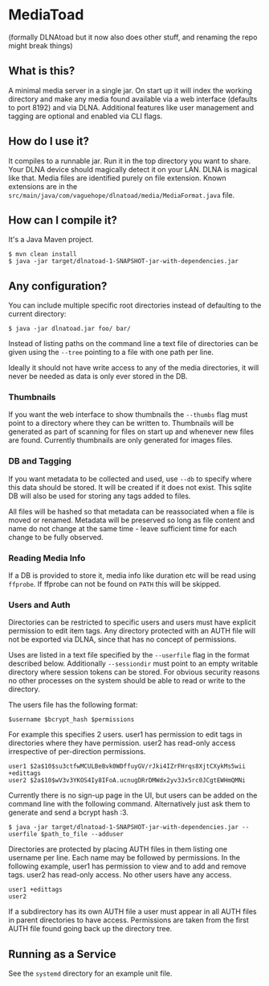 MediaToad
=========

(formally DLNAtoad but it now also does other stuff, and renaming the repo might
break things)

What is this?
-------------

A minimal media server in a single jar. On start up it will index the working
directory and make any media found available via a web interface (defaults to
port 8192) and via DLNA.  Additional features like user management and tagging
are optional and enabled via CLI flags.

How do I use it?
----------------

It compiles to a runnable jar. Run it in the top directory you want to share.
Your DLNA device should magically detect it on your LAN. DLNA is magical like
that. Media files are identified purely on file extension. Known extensions are
in the `src/main/java/com/vaguehope/dlnatoad/media/MediaFormat.java` file.

How can I compile it?
---------------------

It's a Java Maven project.

```shell
$ mvn clean install
$ java -jar target/dlnatoad-1-SNAPSHOT-jar-with-dependencies.jar
```

Any configuration?
------------------

You can include multiple specific root directories instead of defaulting to the
current directory:

```shell
$ java -jar dlnatoad.jar foo/ bar/
```

Instead of listing paths on the command line a text file of directories can be
given using the `--tree` pointing to a file with one path per line.

Ideally it should not have write access to any of the media directories, it will
never be needed as data is only ever stored in the DB.

### Thumbnails

If you want the web interface to show thumbnails the `--thumbs` flag must point
to a directory where they can be written to.  Thumbnails will be generated as
part of scanning for files on start up and whenever new files are found.
Currently thumbnails are only generated for images files.

### DB and Tagging

If you want metadata to be collected and used, use `--db` to specify where this
data should be stored.  It will be created if it does not exist.  This sqlite DB
will also be used for storing any tags added to files.

All files will be hashed so that metadata can be reassociated when a file is
moved or renamed.  Metadata will be preserved so long as file content and name
do not change at the same time - leave sufficient time for each change to be
fully observed.

### Reading Media Info

If a DB is provided to store it, media info like duration etc will be read using
`ffprobe`.  If ffprobe can not be found on `PATH` this will be skipped.

### Users and Auth

Directories can be restricted to specific users and users must have explicit
permission to edit item tags.  Any directory protected with an AUTH file will
not be exported via DLNA, since that has no concept of permissions.

Uses are listed in a text file specified by the `--userfile` flag in the format
described below.  Additionally `--sessiondir` must point to an empty writable
directory where session tokens can be stored.  For obvious security reasons no
other processes on the system should be able to read or write to the directory.

The users file has the following format:

```
$username $bcrypt_hash $permissions
```

For example this specifies 2 users.  user1 has permission to edit tags in
directories where they have permission.  user2 has read-only access irrespective
of per-direction permissions.

```
user1 $2a$10$su3ctfwMCULBeBvk0WDffuyGV/rJki4IZrFHrqs8XjtCXykMs5wii +edittags
user2 $2a$10$wV3v3YKOS4Iy8IFoA.ucnugDRrDMWdx2yv3Jx5rc0JCgtEWHmQMNi
```

Currently there is no sign-up page in the UI, but users can be added on the
command line with the following command.  Alternatively just ask them to
generate and send a bcrypt hash :3.

```
$ java -jar target/dlnatoad-1-SNAPSHOT-jar-with-dependencies.jar --userfile $path_to_file --adduser
```

Directories are protected by placing AUTH files in them listing one username per
line.  Each name may be followed by permissions.  In the following example,
user1 has permission to view and to add and remove tags.  user2 has read-only
access.  No other users have any access.

```
user1 +edittags
user2
```

If a subdirectory has its own AUTH file a user must appear in all AUTH files in
parent directories to have access.  Permissions are taken from the first AUTH
file found going back up the directory tree.

Running as a Service
--------------------

See the `systemd` directory for an example unit file.

<!-- vim: textwidth=80 noautoindent nocindent
-->
